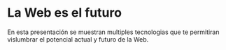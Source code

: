 # La Web es el futuro

En esta presentación se muestran multiples tecnologias que te permitiran vislumbrar el potencial actual y futuro de la Web.
